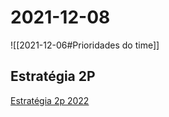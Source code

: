 # 2021-12-08
![[2021-12-06#Prioridades do time]]

## Estratégia 2P
[Estratégia 2p 2022](https://docs.google.com/presentation/d/1LklVUqmZzEvZU-BM7FDIOTtAFJ6HktutUSbi3cQMC6A/edit#slide=id.gd5ccd4f2c9_0_618)
